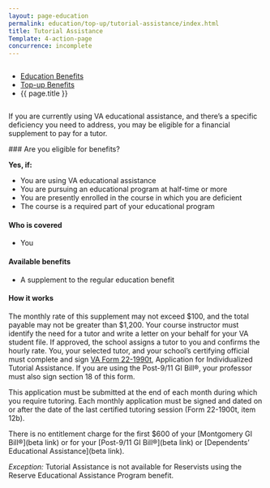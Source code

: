```yaml
---
layout: page-education
permalink: education/top-up/tutorial-assistance/index.html
title: Tutorial Assistance
Template: 4-action-page
concurrence: incomplete
---
```


<div class="splash" markdown="0">
<div class="row" markdown="0">
<div class="small-12 columns" markdown="0">

<ul class="breadcrumbs" role="menubar" aria-label="Primary">
<li class="parent"><a href="{{ site.url }}/education/">Education Benefits</a></li>
<li class="parent"><a href="{{ site.url }}/education/top-up/">Top-up Benefits</a></li>
<li class="active">{{ page.title }}</li>
</ul>

</div>
</div>
</div>

<div class="main" role="main" markdown="0">

<!--<div class="action-bar">
  <div class="row">
    <div class="small-12 columns">

    </div>
  </div>  
</div>-->

<div class="section one" markdown="0">
<div class="primary" markdown="0">
<div class="row" markdown="0">
<div class="small-12 columns" markdown="1">

If you are currently using VA educational assistance, and there’s a specific deficiency you need to address, you may be eligible for a financial supplement to pay for a tutor.
</div>
<div class="small-12 columns" markdown="1">
<div class="call-out">### Are you eligible for benefits?

**Yes, if:**

- You are using VA educational assistance
- You are pursuing an educational program at half-time or more
- You are presently enrolled in the course in which you are deficient
- The course is a required part of your educational program

#### Who is covered

- You

#### Available benefits

- A supplement to the regular education benefit


#### How it works

The monthly rate of this supplement may not exceed $100, and the total payable may not be greater than $1,200. Your course instructor must identify the need for a tutor and write a letter on your behalf for your VA student file. If approved, the school assigns a tutor to you and confirms the hourly rate. You, your selected tutor, and your school’s certifying official must complete and sign [VA Form 22-1990t](http://www.vba.va.gov/pubs/forms/vba-22-1990t-are.pdf), Application for Individualized Tutorial Assistance. If you are using the Post-9/11 GI Bill®, your professor must also sign section 18 of this form.

This application must be submitted at the end of each month during which you require tutoring. Each monthly application must be signed and dated on or after the date of the last certified tutoring session (Form 22-1900t, item 12b).

There is no entitlement charge for the first $600 of your [Montgomery GI Bill®](beta link) or for your [Post-9/11 GI Bill®](beta link) or [Dependents’ Educational Assistance](beta link).

*Exception:* Tutorial Assistance is not available for Reservists using the Reserve Educational Assistance Program benefit.
</div>


</div>

</div>
</div>


</div>
